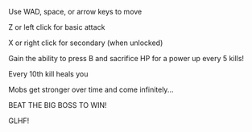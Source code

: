 ​Use WAD, space, or arrow keys to move

Z or left click for basic attack

X or right click for secondary (when unlocked)

Gain the ability to press B and sacrifice HP for a power up every 5 kills!

Every 10th kill heals you

Mobs get stronger over time and come infinitely...

BEAT THE BIG BOSS TO WIN! 

GLHF!
